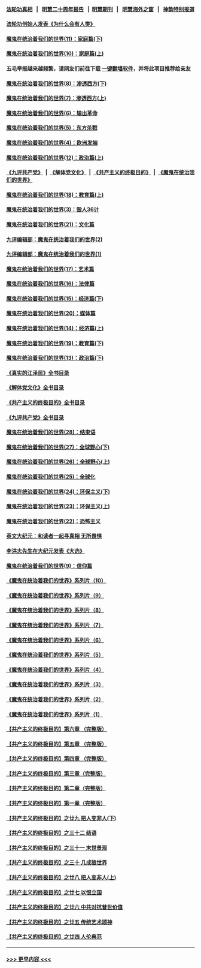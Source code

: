 #### [法轮功真相](https://github.com/gfw-breaker/truth/blob/master/README.md?t=0) &nbsp;&nbsp;|&nbsp;&nbsp; [明慧二十周年报告](https://github.com/gfw-breaker/mh-reports/blob/master/README.md?t=0) &nbsp;&nbsp;|&nbsp;&nbsp;[明慧期刊](https://github.com/gfw-breaker/mh-qikan) &nbsp;&nbsp;|&nbsp;&nbsp; [明慧海外之窗](https://github.com/gfw-breaker/mh-news/blob/master/README.md?t=0) &nbsp;&nbsp;|&nbsp;&nbsp; [神韵特别报道](https://github.com/gfw-breaker/mh-news/blob/master/shenyun.md?t=0)
#### [法轮功创始人发表《为什么会有人类》](../pages/nsc422/n13912117.md?t=04021843) 
#### [魔鬼在统治着我们的世界(11)：家庭篇(下)](../pages/nsc422/n10440961.md?t=04021843) 
#### [魔鬼在统治着我们的世界(10)：家庭篇(上)](../pages/nsc422/n10435448.md?t=04021843) 
#### 五毛举报越来越频繁，请网友们前往下载 [一键翻墙软件](https://github.com/gfw-breaker/ssr-accounts)，并将此项目推荐给亲友
#### [魔鬼在统治着我们的世界(8)：渗透西方(下)](../pages/nsc422/n10429603.md?t=04021843) 
#### [魔鬼在统治着我们的世界(7)：渗透西方(上)](../pages/nsc422/n10426013.md?t=04021843) 
#### [魔鬼在统治着我们的世界(6)：输出革命](../pages/nsc422/n10421536.md?t=04021843) 
#### [魔鬼在统治着我们的世界(5)：东方杀戮](../pages/nsc422/n10417707.md?t=04021843) 
#### [魔鬼在统治着我们的世界(4)：欧洲发端](../pages/nsc422/n10414890.md?t=04021843) 
#### [魔鬼在统治着我们的世界(12)：政治篇(上)](../pages/nsc422/n10444576.md?t=04021843) 
#### [《九评共产党》](https://github.com/begood0513/9ping.md/blob/master/README.md) &nbsp;|&nbsp; [《解体党文化》](../../../../jtdwh.md/blob/master/README.md)  &nbsp;|&nbsp; [《共产主义的终极目的》](../../../../gczydzjmd.md/blob/master/README.md) &nbsp;|&nbsp; [《魔鬼在统治我们的世界》](../../../../mgztzwmdsj.md/blob/master/README.md) 
#### [魔鬼在统治着我们的世界(18)：教育篇(上)](../pages/nsc422/n10526970.md?t=04021843) 
#### [魔鬼在统治着我们的世界(3)：毁人36计](../pages/nsc422/n10411583.md?t=04021843) 
#### [魔鬼在统治着我们的世界(21)：文化篇](../pages/nsc422/n10597706.md?t=04021843) 
#### [九评编辑部：魔鬼在统治着我们的世界(2)](../pages/nsc422/n10410036.md?t=04021843) 
#### [九评编辑部：魔鬼在统治着我们的世界(1)](../pages/nsc422/n10406825.md?t=04021843) 
#### [魔鬼在统治着我们的世界(17)：艺术篇](../pages/nsc422/n10499093.md?t=04021843) 
#### [魔鬼在统治着我们的世界(16)：法律篇](../pages/nsc422/n10485969.md?t=04021843) 
#### [魔鬼在统治着我们的世界(15)：经济篇(下)](../pages/nsc422/n10469975.md?t=04021843) 
#### [魔鬼在统治着我们的世界(20)：媒体篇](../pages/nsc422/n10586579.md?t=04021843) 
#### [魔鬼在统治着我们的世界(14)：经济篇(上)](../pages/nsc422/n10457370.md?t=04021843) 
#### [魔鬼在统治着我们的世界(19)：教育篇(下)](../pages/nsc422/n10564808.md?t=04021843) 
#### [魔鬼在统治着我们的世界(13)：政治篇(下)](../pages/nsc422/n10448270.md?t=04021843) 
#### [《真实的江泽民》全书目录](../pages/nsc422/n13721399.md?t=04021843) 
#### [《解体党文化》全书目录](../pages/nsc422/n13721157.md?t=04021843) 
#### [《共产主义的终极目的》全书目录](../pages/nsc422/n13721048.md?t=04021843) 
#### [《九评共产党》全书目录](../pages/nsc422/n13708085.md?t=04021843) 
#### [魔鬼在统治着我们的世界(28)：结束语](../pages/nsc422/n10936246.md?t=04021843) 
#### [魔鬼在统治着我们的世界(27)：全球野心(下)](../pages/nsc422/n10928319.md?t=04021843) 
#### [魔鬼在统治着我们的世界(26)：全球野心(上)](../pages/nsc422/n10900318.md?t=04021843) 
#### [魔鬼在统治着我们的世界(25)：全球化](../pages/nsc422/n10788205.md?t=04021843) 
#### [魔鬼在统治着我们的世界(24)：环保主义(下)](../pages/nsc422/n10695307.md?t=04021843) 
#### [魔鬼在统治着我们的世界(23)：环保主义(上)](../pages/nsc422/n10688613.md?t=04021843) 
#### [魔鬼在统治着我们的世界(22)：恐怖主义](../pages/nsc422/n10614727.md?t=04021843) 
#### [英文大纪元：和读者一起寻真相 无所畏惧](../pages/nsc422/n12542027.md?t=04021843) 
#### [李洪志先生在大纪元发表《大选》](../pages/nsc422/n12534746.md?t=04021843) 
#### [魔鬼在统治着我们的世界(9)：信仰篇](../pages/nsc422/n10432159.md?t=04021843) 
#### [《魔鬼在统治着我们的世界》系列片（10）](../pages/nsc422/n12292670.md?t=04021843) 
#### [《魔鬼在统治着我们的世界》系列片（9）](../pages/nsc422/n12290859.md?t=04021843) 
#### [《魔鬼在统治着我们的世界》系列片（8）](../pages/nsc422/n12287445.md?t=04021843) 
#### [《魔鬼在统治着我们的世界》系列片（7）](../pages/nsc422/n12283425.md?t=04021843) 
#### [《魔鬼在统治着我们的世界》系列片（6）](../pages/nsc422/n12282314.md?t=04021843) 
#### [《魔鬼在统治着我们的世界》系列片（5）](../pages/nsc422/n12281419.md?t=04021843) 
#### [《魔鬼在统治着我们的世界》系列片（4）](../pages/nsc422/n12274024.md?t=04021843) 
#### [《魔鬼在统治着我们的世界》系列片（3）](../pages/nsc422/n12271322.md?t=04021843) 
#### [《魔鬼在统治着我们的世界》系列片（2）](../pages/nsc422/n12269049.md?t=04021843) 
#### [《魔鬼在统治着我们的世界》系列片（1）](../pages/nsc422/n12267575.md?t=04021843) 
#### [【共产主义的终极目的】第六章 （完整版）](../pages/nsc422/n11428913.md?t=04021843) 
#### [【共产主义的终极目的】第五章 （完整版）](../pages/nsc422/n11428912.md?t=04021843) 
#### [【共产主义的终极目的】第四章 （完整版）](../pages/nsc422/n11428907.md?t=04021843) 
#### [【共产主义的终极目的】第三章（完整版）](../pages/nsc422/n11428848.md?t=04021843) 
#### [【共产主义的终极目的】第二章（完整版）](../pages/nsc422/n11428831.md?t=04021843) 
#### [【共产主义的终极目的】第一章（完整版）](../pages/nsc422/n11417651.md?t=04021843) 
#### [【共产主义的终极目的】之廿九 把人变非人(下)](../pages/nsc422/n11344140.md?t=04021843) 
#### [【共产主义的终极目的】之三十二 结语](../pages/nsc422/n11360535.md?t=04021843) 
#### [【共产主义的终极目的】之三十一 末世景观](../pages/nsc422/n11351129.md?t=04021843) 
#### [【共产主义的终极目的】之三十 几成狼世界](../pages/nsc422/n11348280.md?t=04021843) 
#### [【共产主义的终极目的】之廿八 把人变非人(上)](../pages/nsc422/n11340492.md?t=04021843) 
#### [【共产主义的终极目的】之廿七 以恨立国](../pages/nsc422/n11336944.md?t=04021843) 
#### [【共产主义的终极目的】之廿六 中共对抗普世价值](../pages/nsc422/n11324785.md?t=04021843) 
#### [【共产主义的终极目的】之廿五 传统艺术颂神](../pages/nsc422/n11296396.md?t=04021843) 
#### [【共产主义的终极目的】之廿四 人伦典范](../pages/nsc422/n11296397.md?t=04021843) 

----
#### [ >>> 更早内容 <<< ](../indexes/nsc422-earlier.md)
